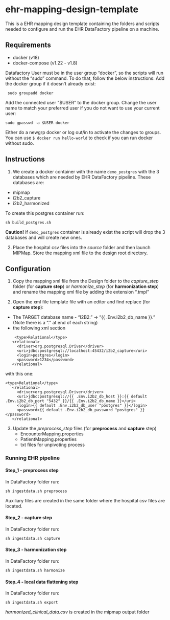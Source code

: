 # ehr-mapping-design-template

This is a EHR mapping design template containing the folders and scripts needed to configure and run the EHR DataFactory pipeline on a machine.

## Requirements

- docker (v18)
- docker-compose (v1.22 - v1.8)

Datafactory User must be in the user group “docker”, so the scripts will run without the “sudo” command.
To do that, follow the below instructions:
Add the docker group if it doesn't already exist:

```shell
 sudo groupadd docker
 ```

Add the connected user "$USER" to the docker group. Change the user name to match your preferred user if you do not want to use your current user:

```shell
sudo gpasswd -a $USER docker
```

Either do a newgrp docker or log out/in to activate the changes to groups.
You can use `$ docker run hello-world`  to check if you can run docker without sudo.

## Instructions

1. We create a docker container with the name `demo_postgres` with the 3 databases which are needed by EHR DataFactory pipeline. These databases are:

- mipmap
- i2b2_capture
- i2b2_harmonized

To create this postgres container run:

```shell
sh build_postgres.sh
```

**Caution!** If `demo_postgres` container is already exist the script will drop the 3 databases and will create new ones.

2. Place the hospital csv files into the *source* folder and then launch MIPMap. Store the mapping xml file to the design root directory.

## Configuration

1. Copy the mapping xml file from the Design folder to the *capture_step* folder (for **capture step**) or *harmonize_step* (for **harmonization step**) and rename the mapping xml file by adding the extension “.tmpl”

2. Open the xml file template file with an editor and find replace (for **capture step**):

- The TARGET database name - “I2B2.” -> “{{ .Env.i2b2_db_name }}.” (Note there is a “.” at end of each string) 
- the following xml section
```
    <type>Relational</type>
   <relational>
     <driver>org.postgresql.Driver</driver>
     <uri>jdbc:postgresql://localhost:45432/i2b2_capture</uri>
     <login>postgres</login>
     <password>1234</password>
   </relational>
```
with this one:

```
<type>Relational</type>
   <relational>
     <driver>org.postgresql.Driver</driver>
     <uri>jdbc:postgresql://{{ .Env.i2b2_db_host }}:{{ default .Env.i2b2_db_port "5432" }}/{{ .Env.i2b2_db_name }}</uri>
     <login>{{ default .Env.i2b2_db_user "postgres" }}</login>
     <password>{{ default .Env.i2b2_db_password "postgres" }}</password>
   </relational>
```
3. Update the *preprocess_step* files (for **preprocess** and **capture** step)
    - EncounterMapping.properties
    - PatientMapping.properties
    - txt files for unpivoting process

### Running EHR pipeline

#### Step_1 - preprocess step

In DataFactory folder run:

```shell
sh ingestdata.sh preprocess
```

Auxiliary files are created in the same folder where the hospital csv files are located.

#### Step_2 - capture step

In DataFactory folder run:

```shell
sh ingestdata.sh capture
```

#### Step_3 - harmonization step

In DataFactory folder run:

```shell
sh ingestdata.sh harmonize
```

#### Step_4 - local data flattening step

In DataFactory folder run:

```shell
sh ingestdata.sh export
```

*harmonized_clinical_data.csv* is created in the mipmap output folder 
